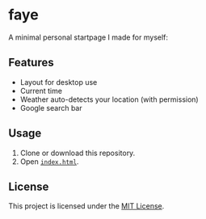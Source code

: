 # faye

A minimal personal startpage I made for myself:


## Features

- Layout for desktop use
- Current time
- Weather auto-detects your location (with permission)
- Google search bar

## Usage

1. Clone or download this repository.
2. Open [`index.html`](index.html).


## License

This project is licensed under the [MIT License](LICENSE).
